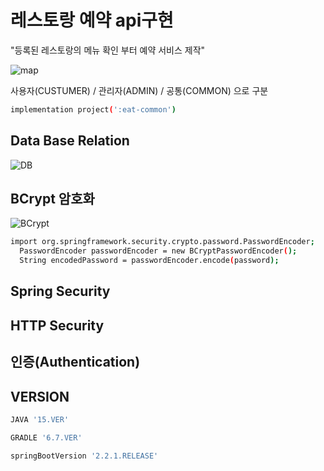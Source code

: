 # 레스토랑 예약 api구현
"등록된 레스토랑의 메뉴 확인 부터 예약 서비스 제작"

![map](https://user-images.githubusercontent.com/65659478/112718369-d389e380-8f35-11eb-97b5-f7e9b3b6b5d4.jpg)

사용자(CUSTUMER) / 관리자(ADMIN) / 공통(COMMON) 으로 구분

```bash
implementation project(':eat-common')
```

## Data Base Relation
![DB](https://user-images.githubusercontent.com/65659478/112718366-d258b680-8f35-11eb-9a01-4b6a1f40f2aa.jpg)


## BCrypt 암호화
![BCrypt](https://user-images.githubusercontent.com/65659478/112718346-c40a9a80-8f35-11eb-9b62-f1ece93dbbcb.png)

```bash
import org.springframework.security.crypto.password.PasswordEncoder;
  PasswordEncoder passwordEncoder = new BCryptPasswordEncoder();
  String encodedPassword = passwordEncoder.encode(password);
```

## Spring Security


## HTTP Security


## 인증(Authentication)


## VERSION
```bash
JAVA '15.VER'

GRADLE '6.7.VER'

springBootVersion '2.2.1.RELEASE'
```